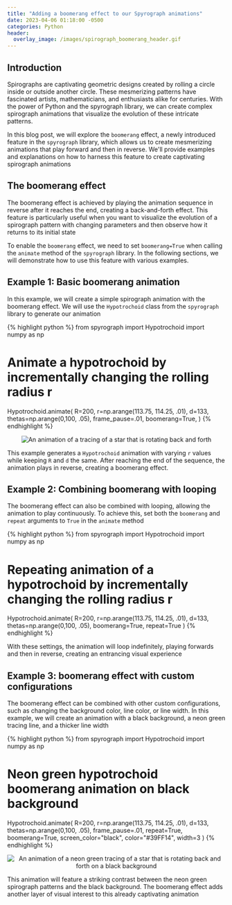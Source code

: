 ```yaml
---
title: "Adding a boomerang effect to our Spyrograph animations"
date: 2023-04-06 01:18:00 -0500
categories: Python
header:
  overlay_image: /images/spirograph_boomerang_header.gif
---
```


## Introduction
Spirographs are captivating geometric designs created by rolling a circle inside or outside another circle. These mesmerizing patterns have fascinated artists, mathematicians, and enthusiasts alike for centuries. With the power of Python and the spyrograph library, we can create complex spirograph animations that visualize the evolution of these intricate patterns.

In this blog post, we will explore the `boomerang` effect, a newly introduced feature in the `spyrograph` library, which allows us to create mesmerizing animations that play forward and then in reverse. We'll provide examples and explanations on how to harness this feature to create captivating spirograph animations

## The boomerang effect
The boomerang effect is achieved by playing the animation sequence in reverse after it reaches the end, creating a back-and-forth effect. This feature is particularly useful when you want to visualize the evolution of a spirograph pattern with changing parameters and then observe how it returns to its initial state

To enable the `boomerang` effect, we need to set `boomerang=True` when calling the `animate` method of the `spyrograph` library. In the following sections, we will demonstrate how to use this feature with various examples.

## Example 1: Basic boomerang animation
In this example, we will create a simple spirograph animation with the boomerang effect. We will use the `Hypotrochoid` class from the `spyrograph` library to generate our animation

{% highlight python %}
from spyrograph import Hypotrochoid
import numpy as np

# Animate a hypotrochoid by incrementally changing the rolling radius r
Hypotrochoid.animate(
    R=200,
    r=np.arange(113.75, 114.25, .01),
    d=133,
    thetas=np.arange(0,100, .05),
    frame_pause=.01,
    boomerang=True,
)
{% endhighlight %}

<p align="center">
  <img src="{{ site.url }}{{ site.baseurl }}/images/spirograph_boomerang_example_1.gif" alt="An animation of a tracing of a star that is rotating back and forth">
</p>

This example generates a `Hypotrochoid` animation with varying `r` values while keeping `R` and `d` the same. After reaching the end of the sequence, the animation plays in reverse, creating a boomerang effect.

## Example 2: Combining boomerang with looping
The boomerang effect can also be combined with looping, allowing the animation to play continuously. To achieve this, set both the `boomerang` and `repeat` arguments to `True` in the `animate` method

{% highlight python %}
from spyrograph import Hypotrochoid
import numpy as np

# Repeating animation of a hypotrochoid by incrementally changing the rolling radius r
Hypotrochoid.animate(
    R=200,
    r=np.arange(113.75, 114.25, .01),
    d=133,
    thetas=np.arange(0,100, .05),
    boomerang=True,
    repeat=True
)
{% endhighlight %}

With these settings, the animation will loop indefinitely, playing forwards and then in reverse, creating an entrancing visual experience

## Example 3: boomerang effect with custom configurations
The boomerang effect can be combined with other custom configurations, such as changing the background color, line color, or line width. In this example, we will create an animation with a black background, a neon green tracing line, and a thicker line width

{% highlight python %}
from spyrograph import Hypotrochoid
import numpy as np

# Neon green hypotrochoid boomerang animation on black background
Hypotrochoid.animate(
    R=200,
    r=np.arange(113.75, 114.25, .01),
    d=133,
    thetas=np.arange(0,100, .05),
    frame_pause=.01,
    repeat=True,
    boomerang=True,
    screen_color="black",
    color="#39FF14",
    width=3
)
{% endhighlight %}

<p align="center">
  <img src="{{ site.url }}{{ site.baseurl }}/images/spirograph_boomerang_example_3.gif" alt="An animation of a neon green tracing of a star that is rotating back and forth on a black background">
</p>

This animation will feature a striking contrast between the neon green spirograph patterns and the black background. The boomerang effect adds another layer of visual interest to this already captivating animation